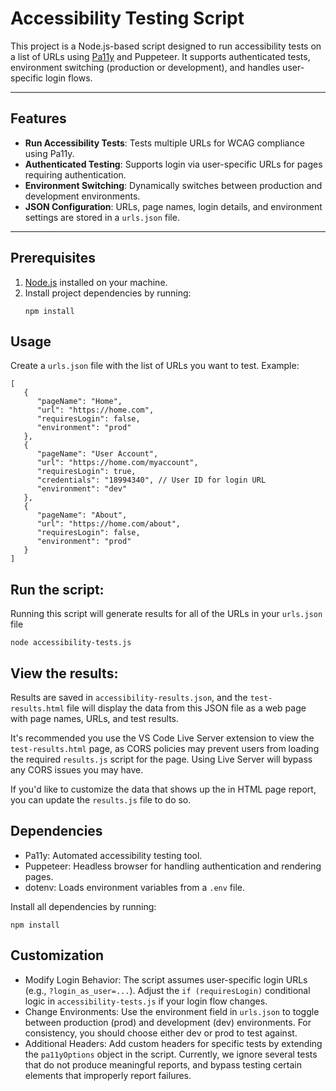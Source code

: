 # Accessibility Testing Script

This project is a Node.js-based script designed to run accessibility tests on a list of URLs using [Pa11y](https://pa11y.org/) and Puppeteer. It supports authenticated tests, environment switching (production or development), and handles user-specific login flows.

---

## Features

- **Run Accessibility Tests**: Tests multiple URLs for WCAG compliance using Pa11y.
- **Authenticated Testing**: Supports login via user-specific URLs for pages requiring authentication.
- **Environment Switching**: Dynamically switches between production and development environments.
- **JSON Configuration**: URLs, page names, login details, and environment settings are stored in a `urls.json` file.

---

## Prerequisites

1. [Node.js](https://nodejs.org/) installed on your machine.
2. Install project dependencies by running:
   ```
   npm install
   ```

## Usage

Create a `urls.json` file with the list of URLs you want to test. Example:

```
[
   {
      "pageName": "Home",
      "url": "https://home.com",
      "requiresLogin": false,
      "environment": "prod"
   },
   {
      "pageName": "User Account",
      "url": "https://home.com/myaccount",
      "requiresLogin": true,
      "credentials": "18994340", // User ID for login URL
      "environment": "dev"
   },
   {
      "pageName": "About",
      "url": "https://home.com/about",
      "requiresLogin": false,
      "environment": "prod"
   }
]
```

## Run the script:

Running this script will generate results for all of the URLs in your `urls.json` file

```
node accessibility-tests.js
```

## View the results:

Results are saved in `accessibility-results.json`, and the `test-results.html` file will display the data from this JSON file as a web page with page names, URLs, and test results.

It's recommended you use the VS Code Live Server extension to view the `test-results.html` page, as CORS policies may prevent users from loading the required `results.js` script for the page. Using Live Server will bypass any CORS issues you may have.

If you'd like to customize the data that shows up the in HTML page report, you can update the `results.js` file to do so.

## Dependencies

- Pa11y: Automated accessibility testing tool.
- Puppeteer: Headless browser for handling authentication and rendering pages.
- dotenv: Loads environment variables from a `.env` file.

Install all dependencies by running:

```
npm install
```

## Customization

- Modify Login Behavior: The script assumes user-specific login URLs (e.g., `?login_as_user=...`). Adjust the `if (requiresLogin)` conditional logic in `accessibility-tests.js` if your login flow changes.
- Change Environments: Use the environment field in `urls.json` to toggle between production (prod) and development (dev) environments. For consistency, you should choose either dev or prod to test against.
- Additional Headers: Add custom headers for specific tests by extending the `pa11yOptions` object in the script. Currently, we ignore several tests that do not produce meaningful reports, and bypass testing certain elements that improperly report failures.
